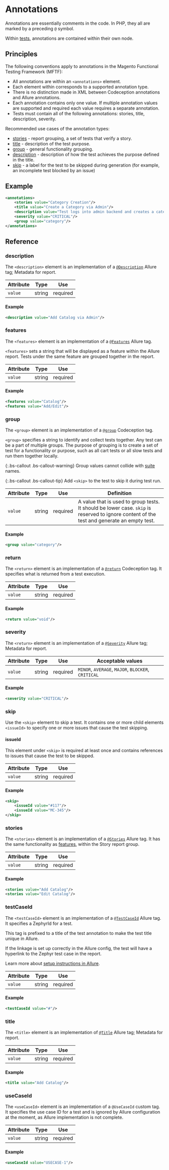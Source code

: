 # Annotations


Annotations are essentially comments in the code. In PHP, they all are marked by a preceding `@` symbol.

Within [tests], annotations are contained within their own node.

## Principles

The following conventions apply to annotations in the Magento Functional Testing Framework (MFTF):

- All annotations are within an `<annotations>` element.
- Each element within corresponds to a supported annotation type.
- There is no distinction made in XML between Codeception annotations and Allure annotations.
- Each annotation contains only one value.
If multiple annotation values are supported and required each value requires a separate annotation.
- Tests must contain all of the following annotations: stories, title, description, severity.

Recommended use cases of the annotation types:

- [stories] - report grouping, a set of tests that verify a story.
- [title] - description of the test purpose.
- [group] - general functionality grouping.
- [description] - description of how the test achieves the purpose defined in the title.
- [skip] - a label for the test to be skipped during generation (for example, an incomplete test blocked by an issue)

## Example

```xml
<annotations>
    <stories value="Category Creation"/>
    <title value="Create a Category via Admin"/>
    <description value="Test logs into admin backend and creates a category."/>
    <severity value="CRITICAL"/>
    <group value="category"/>
</annotations>
```

## Reference

### description

The `<description>` element is an implementation of a [`@Description`] Allure tag; Metadata for report.

Attribute|Type|Use
---|---|--
`value`|string|required

#### Example

```xml
<description value="Add Catalog via Admin"/>
```

### features

The `<features>` element is an implementation of a [`@Features`] Allure tag.

`<features>` sets a string that will be displayed as a feature within the Allure report. Tests under the same feature are grouped together in the report.

Attribute|Type|Use
---|---|--
`value`|string|required

#### Example

```xml
<features value="Catalog"/>
<features value="Add/Edit"/>
```

### group

The `<group>` element is an implementation of a [`@group`] Codeception tag.

`<group>` specifies a string to identify and collect tests together.
Any test can be a part of multiple groups.
The purpose of grouping is to create a set of test for a functionality or purpose, such as all cart tests or all slow tests and run them together locally.

{:.bs-callout .bs-callout-warning}
Group values cannot collide with [suite] names.

{:.bs-callout .bs-callout-tip}
Add `<skip>` to the test to skip it during test run.

Attribute|Type|Use|Definition
---|---|---|---
`value`|string|required|A value that is used to group tests. It should be lower case. `skip` is reserved to ignore content of the test and generate an empty test.

#### Example

```xml
<group value="category"/>
```

### return

The `<return>` element is an implementation of a [`@return`] Codeception tag.
It specifies what is returned from a test execution.

Attribute|Type|Use
---|---|--
`value`|string|required

#### Example

```xml
<return value="void"/>
```

### severity

The `<return>` element is an implementation of a [`@Severity`] Allure tag; Metadata for report.

Attribute|Type|Use|Acceptable values
---|---|---|---
`value`|string|required|`MINOR`, `AVERAGE`, `MAJOR`, `BLOCKER`, `CRITICAL`

#### Example

```xml
<severity value="CRITICAL"/>
```

### skip

Use the `<skip>` element to skip a test.
It contains one or more child elements `<issueId>` to specify one or more issues that cause the test skipping.

#### issueId

This element under `<skip>` is required at least once and contains references to issues that cause the test to be skipped.

Attribute|Type|Use
---|---|--
`value`|string|required

#### Example

```xml
<skip>
    <issueId value="#117"/>
    <issueId value="MC-345"/>
</skip>
```

### stories

The `<stories>` element is an implementation of a [`@Stories`] Allure tag.
It has the same functionality as [features], within the Story report group.

Attribute|Type|Use
---|---|--
`value`|string|required

#### Example

```xml
<stories value="Add Catalog"/>
<stories value="Edit Catalog"/>
```

### testCaseId

The `<testCaseId>` element is an implementation of a [`@TestCaseId`] Allure tag.
It specifies a ZephyrId for a test.

This tag is prefixed to a title of the test annotation to make the test title unique in Allure.

If the linkage is set up correctly in the Allure config, the test will have a hyperlink to the Zephyr test case in the report.

Learn more about [setup instructions in Allure].

Attribute|Type|Use
---|---|--
`value`|string|required

#### Example

```xml
<testCaseId value="#"/>
```

### title

The `<title>` element is an implementation of [`@Title`] Allure tag; Metadata for report.

Attribute|Type|Use
---|---|--
`value`|string|required

#### Example

```xml
<title value="Add Catalog"/>
```

### useCaseId

The `<useCaseId>` element is an implementation of a `@UseCaseId` custom tag. It specifies the use case ID for a test and is ignored by Allure configuration at the moment, as Allure implementation is not complete.

Attribute|Type|Use
---|---|--
`value`|string|required

#### Example

```xml
<useCaseId value="USECASE-1"/>
```

<!-- Link definitions -->

[`@Description`]: https://devhub.io/zh/repos/allure-framework-allure-phpunit#extended-test-class-or-test-method-description
[`@Features`]: https://devhub.io/zh/repos/allure-framework-allure-phpunit#map-test-classes-and-test-methods-to-features-and-stories
[`@group`]: http://codeception.com/docs/07-AdvancedUsage#Groups
[`@return`]: http://codeception.com/docs/07-AdvancedUsage#Examples
[`@Severity`]: https://devhub.io/zh/repos/allure-framework-allure-phpunit#set-test-severity
[`@Stories`]: https://devhub.io/zh/repos/allure-framework-allure-phpunit#map-test-classes-and-test-methods-to-features-and-stories
[`@TestCaseId`]: https://github.com/allure-framework/allure1/wiki/Test-Case-ID
[`@Title`]: https://devhub.io/zh/repos/allure-framework-allure-phpunit#human-readable-test-class-or-test-method-title
[description]: #description
[features]: #features
[group]: #group
[setup instructions in Allure]: https://github.com/allure-framework/allure1/wiki/Test-Case-ID
[severity]: #severity
[stories]: #stories
[suite]: ../suite.md
[tests]: ../test.md
[title]: #title
[skip]: #skip
